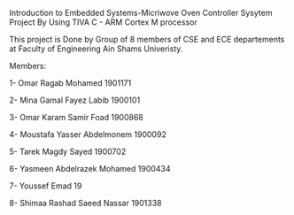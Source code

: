 Introduction to Embedded Systems-Micriwove Oven 
Controller Sysytem Project By Using TIVA C - ARM Cortex M processor

This project is Done by Group of 8 members of CSE and ECE departements at Faculty of Engineering Ain Shams Univeristy.


Members:


1- Omar Ragab Mohamed                        1901171

2- Mina Gamal Fayez Labib                    1900101

3- Omar Karam Samir Foad                     1900868 

4- Moustafa Yasser Abdelmonem                1900092

5- Tarek Magdy Sayed                         1900702

6- Yasmeen Abdelrazek Mohamed                1900434 

7- Youssef Emad                              19 

8- Shimaa Rashad Saeed Nassar                1901338

                        
       
           

  
